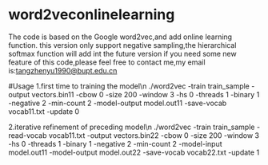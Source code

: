 # word2veconlinelearning
The code is based on the Google word2vec,and add online learning function.
this version only support negative sampling,the hierarchical softmax function will add int the future version
if you need some new feature of this code,please feel free to contact me,my email is:tangzhenyu1990@bupt.edu.cn

#Usage
1.first time to training the model\n
./word2vec -train train_sample -output vectors.bin11 -cbow 0 -size 200 -window 3 -hs 0  -threads 1 -binary 1 -negative 2 -min-count 2 -model-output model.out11  -save-vocab vocab11.txt -update 0 

2.iterative refinement of preceding model\n
./word2vec -train train_sample -read-vocab vocab11.txt -output vectors.bin22 -cbow 0 -size 200 -window 3 -hs 0 -threads 1 -binary 1 -negative 2 -min-count 2 -model-input model.out11 -model-output model.out22   -save-vocab vocab22.txt -update 1  
